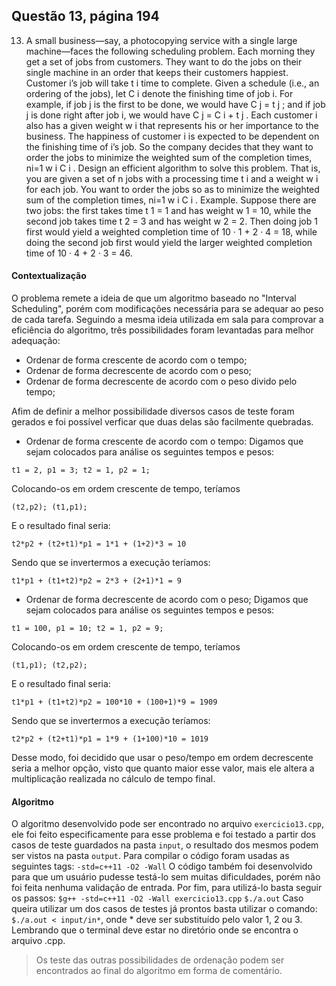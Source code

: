 ## Questão 13, página 194

13. A small business—say, a photocopying service with a single large machine—faces the following scheduling problem. Each morning they get a set of jobs from customers. They want to do the jobs on their single machine in an order that keeps their customers happiest. Customer i’s job will take t i time to complete. Given a schedule (i.e., an ordering of the jobs), let C i denote the finishing time of job i. For example, if job j is the first to be done, we would have C j = t j ; and if job j is done right after job i, we would have C j = C i + t j . Each customer i also has a given weight w i that represents his or her importance to the business. The happiness of customer i is expected to be dependent on the finishing time of i’s job. So the company decides that they want to order the jobs to minimize the weighted sum of the completion times, ni=1 w i C i .
Design an efficient algorithm to solve this problem. That is, you are given a set of n jobs with a processing time t i and a weight w i for each job. You want to order the jobs so as to minimize the weighted sum of the completion times, ni=1 w i C i . 
Example. Suppose there are two jobs: the first takes time t 1 = 1 and has weight w 1 = 10, while the second job takes time t 2 = 3 and has weight w 2 = 2. Then doing job 1 first would yield a weighted completion time of 10 · 1 + 2 · 4 = 18, while doing the second job first would yield the larger weighted completion time of 10 · 4 + 2 · 3 = 46.

#### Contextualização
O problema remete a ideia de que um algoritmo baseado no "Interval Scheduling", porém com modificações necessária para se adequar ao peso de cada tarefa.
Seguindo a mesma ideia utilizada em sala para comprovar a eficiência do algoritmo, três possibilidades foram levantadas para melhor adequação:
* Ordenar  de forma crescente de acordo com o tempo;
* Ordenar  de forma decrescente de acordo com o peso;
* Ordenar  de forma decrescente de acordo com o peso divido pelo tempo;

Afim de definir a melhor possibilidade diversos casos de teste foram gerados e foi possível verficar que duas delas são facilmente quebradas.

* Ordenar  de forma crescente de acordo com o tempo:
Digamos que sejam colocados para análise os seguintes tempos e pesos:
```
t1 = 2, p1 = 3; t2 = 1, p2 = 1;
```
Colocando-os em ordem crescente de tempo, teríamos
```
(t2,p2); (t1,p1);
```
E o resultado final seria:
```
t2*p2 + (t2+t1)*p1 = 1*1 + (1+2)*3 = 10
```
Sendo que se invertermos a execução teríamos:
```
t1*p1 + (t1+t2)*p2 = 2*3 + (2+1)*1 = 9
```

* Ordenar  de forma decrescente de acordo com o peso;
Digamos que sejam colocados para análise os seguintes tempos e pesos:
```
t1 = 100, p1 = 10; t2 = 1, p2 = 9;
```
Colocando-os em ordem crescente de tempo, teríamos
```
(t1,p1); (t2,p2);
```
E o resultado final seria:
```
t1*p1 + (t1+t2)*p2 = 100*10 + (100+1)*9 = 1909
```
Sendo que se invertermos a execução teríamos:
```
t2*p2 + (t2+t1)*p1 = 1*9 + (1+100)*10 = 1019
```

Desse modo, foi decidido que usar o peso/tempo em ordem decrescente seria a melhor opção, visto que quanto maior esse valor, mais ele altera a multiplicação realizada no cálculo de tempo final.

#### Algoritmo
O algoritmo desenvolvido pode ser encontrado no arquivo ```exercicio13.cpp```, ele foi feito especificamente para esse problema e foi testado a partir dos casos de teste guardados na pasta ```input```, o resultado dos mesmos podem ser vistos na pasta ```output```.
Para compilar o código foram usadas as seguintes tags:
```-std=c++11 -O2 -Wall```
O código também foi desenvolvido para que um usuário pudesse testá-lo sem muitas dificuldades, porém não foi feita nenhuma validação de entrada.
Por fim, para utilizá-lo basta seguir os passos:
```$g++ -std=c++11 -O2 -Wall exercicio13.cpp```
```$./a.out```
Caso queira utilizar um dos casos de testes já prontos basta utilizar o comando:
```$./a.out < input/in*```, onde * deve ser substituído pelo valor 1, 2 ou 3.
Lembrando que o terminal deve estar no diretório onde se encontra o arquivo .cpp.

> Os teste das outras possibilidades de ordenação podem ser encontrados ao final do algoritmo em forma de comentário.